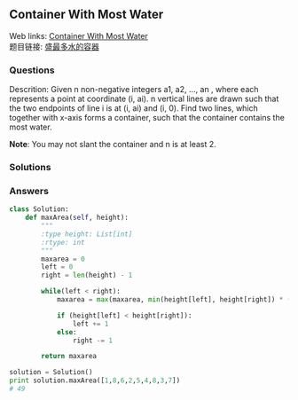 ## Container With Most Water  

Web links: [Container With Most Water](https://leetcode.com/problems/container-with-most-water/description/)  
题目链接: [盛最多水的容器](https://leetcode-cn.com/problems/container-with-most-water/description/)

### Questions
Descrition: Given n non-negative integers a1, a2, ..., an , where each represents a point at coordinate (i, ai). n vertical lines are drawn such that the two endpoints of line i is at (i, ai) and (i, 0). Find two lines, which together with x-axis forms a container, such that the container contains the most water.

**Note**: You may not slant the container and n is at least 2.
### Solutions

### Answers

``` python
class Solution:
    def maxArea(self, height):
        """
        :type height: List[int]
        :rtype: int
        """
        maxarea = 0
        left = 0
        right = len(height) - 1

        while(left < right):
            maxarea = max(maxarea, min(height[left], height[right]) * (right - left))

            if (height[left] < height[right]):
                left += 1
            else:
                right -= 1

        return maxarea

solution = Solution()
print solution.maxArea([1,8,6,2,5,4,8,3,7])
# 49
```